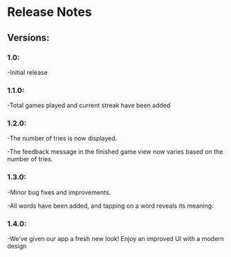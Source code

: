 # Release Notes

## Versions:

### 1.0:
-Initial release

### 1.1.0:
-Total games played and current streak have been added

### 1.2.0:
-The number of tries is now displayed.

-The feedback message in the finished game view now varies based on the number of tries.

### 1.3.0:
-Minor bug fixes and improvements.

-All words have been added, and tapping on a word reveals its meaning.

### 1.4.0:
-We've given our app a fresh new look! Enjoy an improved UI with a modern design
